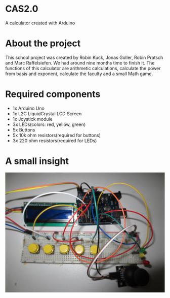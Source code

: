 # CAS2.0
A calculator created with Arduino

# About the project

This school project was created by Robin Kuck, Jonas Goller, Robin Pratsch and Marc Raffelsiefen. We had around nine months time to finish it. The functions of this calculator are arithmetic calculations, calculate the power from basis and exponent, calculate the faculty and a small Math game.

# Required components

- 1x Arduino Uno
- 1x L2C LiquidCrystal LCD Screen
- 1x Joystick module
- 3x LEDs(colors: red, yellow, green)
- 5x Buttons
- 5x 10k ohm resistors(required for buttons)
- 3x 220 ohm resistors(required for LEDs)

# A small insight 

![](https://github.com/Kucki99/CAS2.0/blob/master/cas2.0.JPG)
